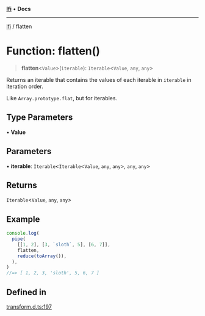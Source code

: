 [**lfi**](../readme.md) • **Docs**

***

[lfi](../globals.md) / flatten

# Function: flatten()

> **flatten**\<`Value`\>(`iterable`): `Iterable`\<`Value`, `any`, `any`\>

Returns an iterable that contains the values of each iterable in `iterable`
in iteration order.

Like `Array.prototype.flat`, but for iterables.

## Type Parameters

• **Value**

## Parameters

• **iterable**: `Iterable`\<`Iterable`\<`Value`, `any`, `any`\>, `any`, `any`\>

## Returns

`Iterable`\<`Value`, `any`, `any`\>

## Example

```js
console.log(
  pipe(
    [[1, 2], [3, `sloth`, 5], [6, 7]],
    flatten,
    reduce(toArray()),
  ),
)
//=> [ 1, 2, 3, 'sloth', 5, 6, 7 ]
```

## Defined in

[transform.d.ts:197](https://github.com/TomerAberbach/lfi/blob/d7a0f90dd72245d6efd6bd97c58a78b3f3028f25/src/operations/transform.d.ts#L197)
